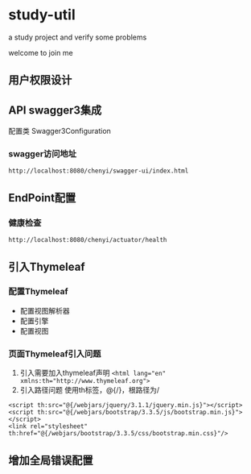 # study-util

a study project and verify some problems


welcome to join me


## 用户权限设计



## API swagger3集成 
配置类 Swagger3Configuration
### swagger访问地址
```http request
http://localhost:8080/chenyi/swagger-ui/index.html
```



## EndPoint配置
### 健康检查
```http request
http://localhost:8080/chenyi/actuator/health
```


## 引入Thymeleaf

###  配置Thymeleaf
- 配置视图解析器
- 配置引擎
- 配置视图

###  页面Thymeleaf引入问题
1. 引入需要加入thymeleaf声明
`<html lang="en" xmlns:th="http://www.thymeleaf.org">`
2. 引入路径问题
使用th标签，@{/}，根路径为/
```
<script th:src="@{/webjars/jquery/3.1.1/jquery.min.js}"></script>
<script th:src="@{/webjars/bootstrap/3.3.5/js/bootstrap.min.js}"></script>
<link rel="stylesheet" th:href="@{/webjars/bootstrap/3.3.5/css/bootstrap.min.css}"/>
```


## 增加全局错误配置
